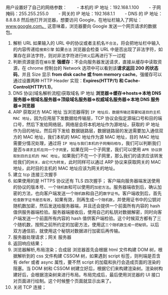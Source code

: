 用户设置好了自己的网络参数：
　　- 本机的 IP 地址：192.168.1.100
　　- 子网掩码：255.255.255.0
　　- 网关的 IP 地址：192.168.1.1
　　- DNS 的 IP 地址：8.8.8.8
然后他打开浏览器，想要访问 Google，在地址栏输入了网址：www.google.com。
这意味着，浏览器要向 Google 发送一个网页请求的数据包。

1. 解析 URL
   如果输入的 URL 中的协议或者主机名`不合法`，将会把地址栏中输入的内容传递给`搜索引擎`
   如果`合法` 浏览器会检查 URL 中是否出现了非法字符，如果存在非法字符，则对非法字符进行`转义`后再进行下一过程
2. 判断资源是否在`缓存`里
   **强缓存**：不会向服务器发送请求，直接从缓存中读取资源，在 chrome 控制台的 Network 选项中可以看到该**请求返回 200 的状态码**，并且 Size 显示 **from disk cache 或 from memory cache**。强缓存可以通过设置两种 HTTP Header 实现：**Expires(HTTP/1) 和 Cache-Control(HTTP/1.1)**。
3. DNS 协议(域名解析流程)获取域名 IP 地址
   **浏览器=>缓存=>hosts=>本地 DNS 服务器=>根域名服务器=>顶级域名服务器=>权威域名服务器=>本地 DNS 服务器=>浏览器**
4. ARP 获取对方 MAC 地址
   当浏览器得到 `IP 地址后，数据传输还需要知道目的主机 MAC 地址`，因为应用层下发数据给传输层，TCP 协议会指定源端口号和目的端口号，然后下发给网络层。网络层会将本机地址作为源地址，获取的 IP 地址作为目的地址。然后将下发给
   数据链路层，数据链路层的发送需要加入通信双方的 MAC 地址，我们本机的 MAC 地址作为源 MAC 地址，目的 MAC 地址需要分情况处理，通过将 `IP 地址与我们本机的子网掩码相与`，我们可以判断我们是否`与请求主机在同一个子网里`，如果在同一个子网里，我们可以使用 `APR 协议获取到目的主机的 MAC 地址`，如果我们不在一个子网里，那么我们的请求应该转发给我们的`网关，由它代为转发`，此时同样可以通过 ARP 协议来获取网关的 MAC 地址，此时目的主机的 MAC 地址应该为网关的地址。
5. 建立 tcp 连接三次握手
6. 如果使用的是 HTTPS 协议还有 TLS 四次握手；
   客户端向服务器端发送使用的协议的版本号、一个`随机数`和可以使用的`加密方法`。服务器端收到后，确认加密的方法，也向客户端发送一个`随机数`和自己的`数字证书`。客户端收到后，首先`检查数字证书是否有效`，如果有效，则再生成`一个随机数`，并使用证书中的公钥对随机数加密，然后发送给服务器端，并且还会提供一个前面所有内容的 hash 值供服务器端检验。服务器端接收后，使用自己的私钥对数据解密，同时向客户端发送一个前面所有内容的 hash 值供客户端检验。这个时候双方都有了三个随机数，按照之前所约定的加密方法，使用这`三个随机数生成一把秘钥`，以后双方通信前，就使用这个秘钥对数据进行加密后再传输。
7. 服务器处理请求；网关 服务器
8. 返回响应结果；
9. 浏览器解析,布局渲染；合成层
   浏览器首先会根据 html 文件构建 DOM 树，根据解析到的 css 文件构建 CSSOM 树，如果遇到 script 标签，则判端是否含有 defer 或者 async 属性，要不然 script 的加载和执行会造成页面的渲染的阻塞。当 DOM 树和 CSSOM 树建立好后，根据它们来构建渲染树。渲染树构建好后，会根据渲染树来进行布局。布局完成后，最后使用浏览器的 UI 接口对页面进行绘制。这个时候整个页面就显示出来了。
10. 关闭 TCP 连接；
